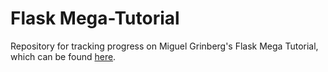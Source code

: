 # Flask Mega-Tutorial

Repository for tracking progress on Miguel Grinberg's Flask Mega Tutorial, which can be found [here](https://blog.miguelgrinberg.com/post/the-flask-mega-tutorial-part-i-hello-world).

